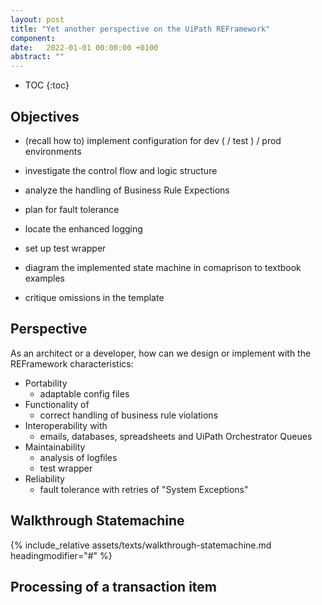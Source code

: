 ```yaml
---
layout: post
title: "Yet another perspective on the UiPath REFramework"
component: 
date:   2022-01-01 00:00:00 +0100
abstract: ""
---
```


* TOC
{:toc}

## Objectives

- (recall how to) implement configuration for dev ( / test ) / prod environments

- investigate the control flow and logic structure

- analyze the handling of Business Rule Expections

- plan for fault tolerance

- locate the enhanced logging

- set up test wrapper

- diagram the implemented state machine in comaprison to textbook examples

- critique omissions in the template


## Perspective

As an architect or a developer, how can we design or implement with the REFramework characteristics:

- Portability
  - adaptable config files
- Functionality of
  - correct handling of business rule violations
- Interoperability with
  - emails, databases, spreadsheets and UiPath Orchestrator Queues
- Maintainability
  - analysis of logfiles
  - test wrapper
- Reliability
  - fault tolerance with retries of "System Exceptions"



## 


## Walkthrough Statemachine

{% include_relative assets/texts/walkthrough-statemachine.md headingmodifier="#" %}


## Processing of a transaction item


